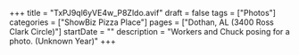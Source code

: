 +++
title = "TxPJ9ql6yVE4w_P8Zldo.avif"
draft = false
tags = ["Photos"]
categories = ["ShowBiz Pizza Place"]
pages = ["Dothan, AL (3400 Ross Clark Circle)"]
startDate = ""
description = "Workers and Chuck posing for a photo. (Unknown Year)"
+++

